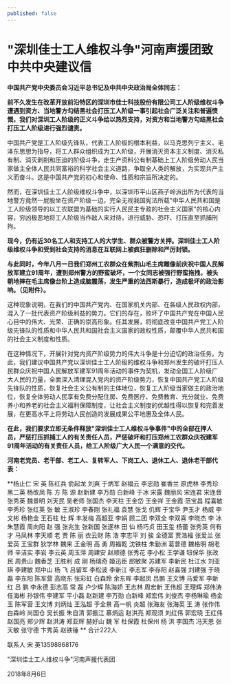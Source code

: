 ```yaml
---
published: false
---
```

# "深圳佳士工人维权斗争"河南声援团致中共中央建议信

**中国共产党中央委员会习近平总书记及中共中央政治局全体同志：**

**前不久发生在改革开放前沿特区的深圳市佳士科技股份有限公司工人阶级维权斗争遭遇到资方、当地警方勾结黑社会打压工人阶级一事引起社会广泛关注和普遍愤慨，我们对深圳工人阶级的正义斗争给以热烈支持，对资方和当地警方勾结黑社会打压工人阶级进行强烈谴责。**

中国共产党是工人阶级先锋队，代表工人阶级的根本利益，以马克思列宁主义、毛泽东思想为指导，将工人群众组织成为工人阶级，开展消灭资本主义制度、消灭私有制、消灭剥削和压迫的阶级斗争，走生产资料公有制基础上工人阶级劳动人民当家做主全体人民共同富裕的科学社会主义道路，争取全人类的解放，为实现共产主义而奋斗。这是中国共产党的初心和使命、性质和宗旨所决定的。

然而，在深圳佳士工人阶级维权斗争中，以深圳市平山区燕子岭派出所为代表的当地警方竟然一屁股坐在资产阶级一边，完全无视我国宪法所载"中华人民共和国是工人阶级领导的以工农联盟为基础的实行人民民主专政的社会主义国家"的核心内容，穷凶极恶地将工人阶级当作敌人来对待，进行威胁、恐吓、打压直至抓捕刑拘。

**现今，仍有近30名工人和支持工人的大学生、群众被警方关押。深圳佳士工人阶级维权斗争和受到社会支持的消息在互联网上被疯狂删除和严厉封锁。**

**与此同时，今年八月一日我们郑州工农群众在紫荆山毛主席雕像前庆祝中国人民解放军建立91周年，遭到郑州警方的野蛮破坏，一个女同志被强行野蛮拖拽，被头朝地摔在毛主席像台阶上造成脑震荡，发生严重的法西斯暴行，造成极坏的政治影响。（见附件）。**

这种现象说明，在我们的中国共产党内、在国家机关内部、在各级人民政权内部，混入了一批代表资产阶级利益的势力。它们的存在，败坏了中国共产党在中国人民心目中的伟大、光荣、正确的崇高形象。任其发展，将彻底改变中国共产党工人阶级先锋队的性质和中华人民共和国社会主义国家的政权性质，颠覆中华人民共和国的社会主义制度和性质。

在这种情况下，开展针对党内资产阶级势力的伟大斗争是十分迫切的政治任务。为此，我们建议中国共产党以深圳佳士工人阶级的维权斗争和郑州发生的破坏打压人民群众庆祝中国人民解放军建军91周年活动的事件为契机，发动全国工人阶级广大人民的力量，全面深入清理混入党内的资产阶级势力，恢复中国共产党工人阶级先锋队的性质，恢复社会主义公有制的主体地位，恢复工人阶级当家做主的政治地位，恢复全体劳动人民享有免费分配住房、免费医疗、免费教育、充分就业、免费养小和养老的社会主义福利保障制度，让社会主义制度的优越性得以恢复和完善发展，在更高水平上将劳动人民创造的发展成果公平地惠及全体人民。

**在此，我们要求立即无条件释放"深圳佳士工人维权斗争事件"中的全部在押人员，严惩打压抓捕工人的有关责任人员，严惩破坏和打压郑州工农群众庆祝建军91周年活动的有关责任人员，给工人阶级广大人民一个满意的交代。**

**河南老党员、老干部、老工人、复转军人、下岗工人、退休工人、退休老干部代表：**

**杨止仁 宋 英 陈红兵 俞起龙 刘爽 于炳军 赵福云 李忠勋 崔香兰 原虎林 李秀珍 黑二英 杨改凤 陈 方 陈 源 赵新建 李万勋 白新峰  于冰 宋露 魏丽风 宋连君 宋连音 张秀英 魏景明 刘天民 吴老师 张国杰 李天柱 王金岱 王金祥 王金霞 范宝昌 程喜敏 李秀珍 张红英 张 敏 王淑珍 李春刚  张礼福 袁慧 张戈 仉辉 于宝华 尹玉才 杨威 李文彬 杨艳金 王石柱  杜 辉 丰发梅 高超亚 李娟 顾二团 李双全 李双喜 李晓杰 李 冰 朱慧霞 周向阳 赵 强 张兆生 张新国 张遂林 田 仙 杨巧贞 田玉玺  杨蕾 张秀英  何有才 马凤林 李天顺 老 贾 陈 丽 衣云财 陈 浩 李志平 刘 骏 全德富 贾浩福 张爱兰 张爱英 王宝群 狄学林 魏来 王金明  高 勇  周福乾 沈铁柱 朱勤洲 葛普德 魏格明 胡老师 辛洁实 李岩 李云英 周玉萍 周建安 赵顺德 张秀花 李小松 王学谦 钮保华 张政民 周贵山 魏香芝  王胜利 成 刚 杨瑞奇 姬迅臣 郎敏聚 苏建军 李新民  杜江水 刘亚琪 李建敏 郑中山 杨 飞                                           吕留军 李松波 李新江 李志军 李存阳 赵喜强 刘建强 于晓磊 李东阳 陈军营 高晓东 张彩虹 白森玲 余东晖 李起凤 吕鹏 王文博 马爱军 李新红 吕 鹏  李永德 彭志高 常 磊 卢少辉 陈海娇 王志林 周宏新 王伟超 王理辉 郑伟涛  任海彬 孙银伟 李建军 平小磊 赵新建 李万勋 白新峰 郑宏伟 刘俊杰 李杨琳瑜 杨金玉 陈军营 王文博   刘炳灿 王泓超 于全景  高一帆  炎超 张海友  张海英 王 涛  张作伟 白森岭 尚国仓 吴长振 朱自清 郭振江 慕炳运 赵洪亮  郑观须 刘红伟 郭宏晓 王红伟 赵国亮 郑少辉 赵洪涛 郑亚辉  赫好山  魏 军 杜保霞  杜保州   杨 洪  李国杰  冯天恩  张天敏  张守德 卞秀英 赵铁锤
**
合计222人

联系人  宋 英13598868176

"深圳佳士工人维权斗争"河南声援代表团

2018年8月6日
